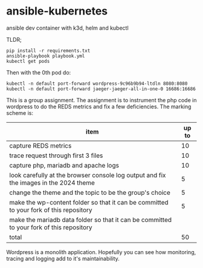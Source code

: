 # ansible-kubernetes
ansible dev container with k3d, helm and kubectl

TLDR;

```
pip install -r requirements.txt
ansible-playbook playbook.yml
kubectl get pods
```

Then with the 0th pod do:

```
kubectl -n default port-forward wordpress-9c96b9b94-ltdln 8080:8080
kubectl -n default port-forward jaeger-jaeger-all-in-one-0 16686:16686
```

This is a group assignment. The assignment is to instrument the php code in wordpress to do the REDS metrics and fix a few deficiencies. The marking scheme is:

|item|up to|
|--|--|
|capture REDS metrics|10|
|trace request through first 3 files|10|
|capture php, mariadb and apache logs|10|
|look carefully at the browser console log output and fix the images in the 2024 theme|5|
|change the theme and the topic to be the group's choice|5|
|make the wp-content folder so that it can be committed to your fork of this repository|5|
|make the mariadb data folder so that it can be committed to your fork of this repository
|total|50|

Wordpress is a monolith application. Hopefully you can see how monitoring, tracing and logging add to it's maintainability.


